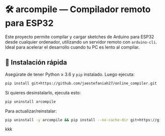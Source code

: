 # 🛠️ arcompile — Compilador remoto para ESP32

Este proyecto permite compilar y cargar sketches de Arduino para ESP32 desde cualquier ordenador, utilizando un servidor remoto con `arduino-cli`. Ideal para acelerar el desarrollo cuando tu PC es lento al compilar.

## 🚀 Instalación rápida

Asegúrate de tener Python ≥ 3.6 y `pip` instalado. Luego ejecuta:

```bash
pip install git+https://github.com/jaestefaniah27/online_compiler.git
```

Si quieres desinstalarlo, ejecuta esto:

```bash
pip uninstall arcompile
```

Para actualizar/reinstalar:

```bash
pip uninstall -y arcompile && pip install --no-cache-dir git+https://github.com/jaestefaniah27/online_compiler.git
```

kkk
